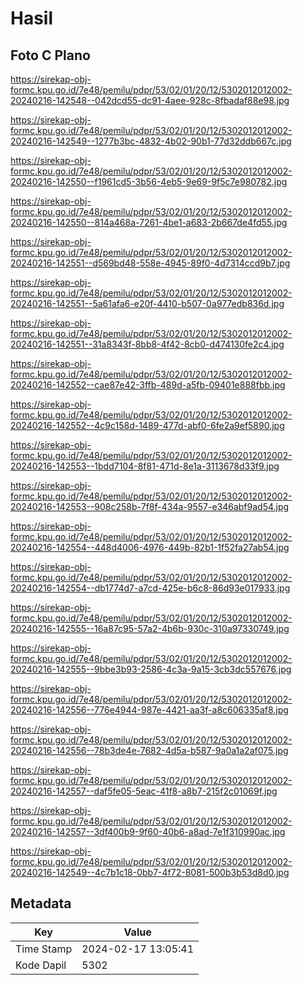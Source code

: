 # Hasil

## Foto C Plano

https://sirekap-obj-formc.kpu.go.id/7e48/pemilu/pdpr/53/02/01/20/12/5302012012002-20240216-142548--042dcd55-dc91-4aee-928c-8fbadaf88e98.jpg

https://sirekap-obj-formc.kpu.go.id/7e48/pemilu/pdpr/53/02/01/20/12/5302012012002-20240216-142549--1277b3bc-4832-4b02-90b1-77d32ddb667c.jpg

https://sirekap-obj-formc.kpu.go.id/7e48/pemilu/pdpr/53/02/01/20/12/5302012012002-20240216-142550--f1961cd5-3b56-4eb5-9e69-9f5c7e980782.jpg

https://sirekap-obj-formc.kpu.go.id/7e48/pemilu/pdpr/53/02/01/20/12/5302012012002-20240216-142550--814a468a-7261-4be1-a683-2b667de4fd55.jpg

https://sirekap-obj-formc.kpu.go.id/7e48/pemilu/pdpr/53/02/01/20/12/5302012012002-20240216-142551--d569bd48-558e-4945-89f0-4d7314ccd9b7.jpg

https://sirekap-obj-formc.kpu.go.id/7e48/pemilu/pdpr/53/02/01/20/12/5302012012002-20240216-142551--5a61afa6-e20f-4410-b507-0a977edb836d.jpg

https://sirekap-obj-formc.kpu.go.id/7e48/pemilu/pdpr/53/02/01/20/12/5302012012002-20240216-142551--31a8343f-8bb8-4f42-8cb0-d474130fe2c4.jpg

https://sirekap-obj-formc.kpu.go.id/7e48/pemilu/pdpr/53/02/01/20/12/5302012012002-20240216-142552--cae87e42-3ffb-489d-a5fb-09401e888fbb.jpg

https://sirekap-obj-formc.kpu.go.id/7e48/pemilu/pdpr/53/02/01/20/12/5302012012002-20240216-142552--4c9c158d-1489-477d-abf0-6fe2a9ef5890.jpg

https://sirekap-obj-formc.kpu.go.id/7e48/pemilu/pdpr/53/02/01/20/12/5302012012002-20240216-142553--1bdd7104-8f81-471d-8e1a-3113678d33f9.jpg

https://sirekap-obj-formc.kpu.go.id/7e48/pemilu/pdpr/53/02/01/20/12/5302012012002-20240216-142553--908c258b-7f8f-434a-9557-e346abf9ad54.jpg

https://sirekap-obj-formc.kpu.go.id/7e48/pemilu/pdpr/53/02/01/20/12/5302012012002-20240216-142554--448d4006-4976-449b-82b1-1f52fa27ab54.jpg

https://sirekap-obj-formc.kpu.go.id/7e48/pemilu/pdpr/53/02/01/20/12/5302012012002-20240216-142554--db1774d7-a7cd-425e-b6c8-86d93e017933.jpg

https://sirekap-obj-formc.kpu.go.id/7e48/pemilu/pdpr/53/02/01/20/12/5302012012002-20240216-142555--16a87c95-57a2-4b6b-930c-310a97330749.jpg

https://sirekap-obj-formc.kpu.go.id/7e48/pemilu/pdpr/53/02/01/20/12/5302012012002-20240216-142555--9bbe3b93-2586-4c3a-9a15-3cb3dc557676.jpg

https://sirekap-obj-formc.kpu.go.id/7e48/pemilu/pdpr/53/02/01/20/12/5302012012002-20240216-142556--776e4944-987e-4421-aa3f-a8c606335af8.jpg

https://sirekap-obj-formc.kpu.go.id/7e48/pemilu/pdpr/53/02/01/20/12/5302012012002-20240216-142556--78b3de4e-7682-4d5a-b587-9a0a1a2af075.jpg

https://sirekap-obj-formc.kpu.go.id/7e48/pemilu/pdpr/53/02/01/20/12/5302012012002-20240216-142557--daf5fe05-5eac-41f8-a8b7-215f2c01069f.jpg

https://sirekap-obj-formc.kpu.go.id/7e48/pemilu/pdpr/53/02/01/20/12/5302012012002-20240216-142557--3df400b9-9f60-40b6-a8ad-7e1f310990ac.jpg

https://sirekap-obj-formc.kpu.go.id/7e48/pemilu/pdpr/53/02/01/20/12/5302012012002-20240216-142549--4c7b1c18-0bb7-4f72-8081-500b3b53d8d0.jpg


## Metadata

| Key        | Value               |
| ---------- | ------------------- |
| Time Stamp | 2024-02-17 13:05:41 |
| Kode Dapil | 5302                |




